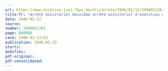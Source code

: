 ```yaml
---
url: https://www.ejustice.just.fgov.be/eli/arrete/1946/02/12/1946021263/justel
title-fr: "Arrêté ministériel Deuxième arrêté ministériel d'exécution de l'arrêté-loi du 22 juin 1945 relatif à la déclaration de paiements faits sous l'occupation par ou pour compte des autorités, organismes, entreprises et ressortissants soit Allemands, soit établis dans un pays occupe par l'Allemagne"
date: 1946-02-12
source:
number: 1946021263
page: 888888
case: 1946-02-12/43
publication: 1946-02-23
starts:
modifies:
pdf-original:
pdf-consolidated:
---
```


